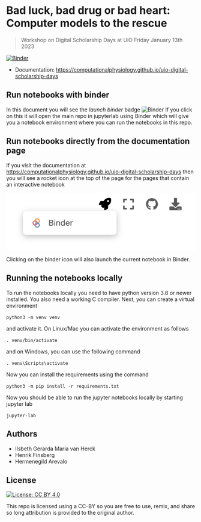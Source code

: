 # Bad luck, bad drug or bad heart: Computer models to the rescue
> Workshop on Digital Scholarship Days at UiO Friday January 13th 2023

[![Binder](https://mybinder.org/badge_logo.svg)](https://mybinder.org/v2/gh/ComputationalPhysiology/uio-digital-scholarship-days/HEAD)

- Documentation: https://computationalphysiology.github.io/uio-digital-scholarship-days

## Run notebooks with binder
In this document you will see the *launch binder* badge ![Binder](https://mybinder.org/badge_logo.svg)
If you click on this it will open the main repo in jupyterlab using Binder which will give you a notebook environment where you can run the notebooks in this repo.

## Run notebooks directly from the documentation page
If you visit the documentation at https://computationalphysiology.github.io/uio-digital-scholarship-days then you will see a rocket icon at the top of the page for the pages that contain an interactive notebook

![_](figures/book-binder.png)

Clicking on the binder icon will also launch the current notebook in Binder.

## Running the notebooks locally
To run the notebooks locally you need to have python version 3.8 or newer installed. You also need a working C compiler. Next, you can create a virtual environment
```
python3 -m venv venv
```
and activate it. On Linux/Mac you can activate the environment as follows
```
. venv/bin/activate
```
and on Windows, you can use the following command
```
. venv\Scripts\activate
```
Now you can install the requirements using the command
```
python3 -m pip install -r requirements.txt
```
Now you should be able to run the jupyter notebooks locally by starting jupyter lab
```
jupyter-lab
```


## Authors
- Ilsbeth Gerarda Maria van Herck
- Henrik Finsberg
- Hermenegild Arevalo


## License

[![License: CC BY 4.0](https://licensebuttons.net/l/by/4.0/80x15.png)](https://creativecommons.org/licenses/by/4.0/)


This repo is licensed using a CC-BY so you are free to use, remix, and share so long attribution is provided to the original author.
